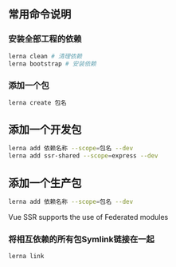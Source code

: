 ## 常用命令说明

### 安装全部工程的依赖
```bash
lerna clean # 清理依赖
lerna bootstrap # 安装依赖
```
### 添加一个包
```bash
lerna create 包名
```
## 添加一个开发包
```bash
lerna add 依赖名称 --scope=包名 --dev
lerna add ssr-shared --scope=express --dev
```
## 添加一个生产包
```bash
lerna add 依赖名称 --scope=包名 --dev
```
Vue SSR supports the use of Federated modules
### 将相互依赖的所有包Symlink链接在一起 
```bash
lerna link
```